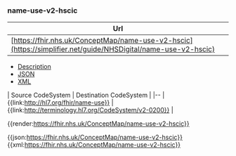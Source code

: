 ### name-use-v2-hscic

| Url |
|--
| [https://fhir.nhs.uk/ConceptMap/name-use-v2-hscic](https://simplifier.net/guide/NHSDigital/name-use-v2-hscic) | 

<div class="nhsd-!t-margin-bottom-6">
  <ul class="nav nav-tabs" role="tablist">
        <li role="presentation"  class="active">
            <a href="#Description" role="tab" data-toggle="tab">Description</a>
        </li>
        <li role="presentation">
            <a href="#JSON" role="tab" data-toggle="tab">JSON</a>
        </li>
         <li role="presentation">
            <a href="#XML" role="tab" data-toggle="tab">XML</a>
        </li>
  </ul>
  <div class="tab-content snippet">
    <div id="Tree" role="tabpanel" class="tab-pane active">

| Source CodeSystem | Destination CodeSystem  |
|--
| {{link:http://hl7.org/fhir/name-use}} | {{link:http://terminology.hl7.org/CodeSystem/v2-0200}} |

{{render:https://fhir.nhs.uk/ConceptMap/name-use-v2-hscic}}
    </div>
    <div id="JSON" role="tabpanel" class="tab-pane">
 {{json:https://fhir.nhs.uk/ConceptMap/name-use-v2-hscic}}
    </div>
    <div id="XML" role="tabpanel" class="tab-pane">
 {{xml:https://fhir.nhs.uk/ConceptMap/name-use-v2-hscic}}
    </div>
  </div>
</div>
